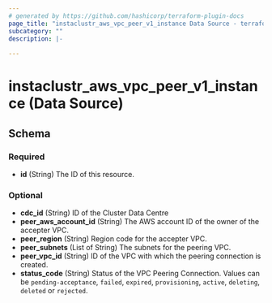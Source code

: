 ```yaml
---
# generated by https://github.com/hashicorp/terraform-plugin-docs
page_title: "instaclustr_aws_vpc_peer_v1_instance Data Source - terraform-provider-instaclustr"
subcategory: ""
description: |-
  
---
```


# instaclustr_aws_vpc_peer_v1_instance (Data Source)





<!-- schema generated by tfplugindocs -->
## Schema

### Required

- **id** (String) The ID of this resource.

### Optional

- **cdc_id** (String) ID of the Cluster Data Centre
- **peer_aws_account_id** (String) The AWS account ID of the owner of the accepter VPC.
- **peer_region** (String) Region code for the accepter VPC.
- **peer_subnets** (List of String) The subnets for the peering VPC.
- **peer_vpc_id** (String) ID of the VPC with which the peering connection is created.
- **status_code** (String) Status of the VPC Peering Connection. Values can be `pending-acceptance`, `failed`, `expired`, `provisioning`, `active`, `deleting`, `deleted` or `rejected`.


